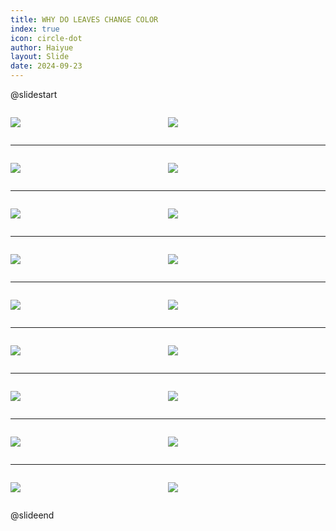 ```yaml
---
title: WHY DO LEAVES CHANGE COLOR
index: true
icon: circle-dot
author: Haiyue
layout: Slide
date: 2024-09-23
---
```

 
@slidestart

<div style="display:flex">
<div style="flex:1">

![](https://raw.githubusercontent.com/yclord/reading/refs/heads/master/english/Level-M/WHY%20DO%20LEAVES%20CHANGE%20COLOR/001.webp)
</div>
<div style="flex:1">

![](https://raw.githubusercontent.com/yclord/reading/refs/heads/master/english/Level-M/WHY%20DO%20LEAVES%20CHANGE%20COLOR/002.webp)
</div>
</div>

---

<div style="display:flex">
<div style="flex:1">

![](https://raw.githubusercontent.com/yclord/reading/refs/heads/master/english/Level-M/WHY%20DO%20LEAVES%20CHANGE%20COLOR/003.webp)
</div>
<div style="flex:1">

![](https://raw.githubusercontent.com/yclord/reading/refs/heads/master/english/Level-M/WHY%20DO%20LEAVES%20CHANGE%20COLOR/004.webp)
</div>
</div>

---

<div style="display:flex">
<div style="flex:1">

![](https://raw.githubusercontent.com/yclord/reading/refs/heads/master/english/Level-M/WHY%20DO%20LEAVES%20CHANGE%20COLOR/005.webp)
</div>
<div style="flex:1">

![](https://raw.githubusercontent.com/yclord/reading/refs/heads/master/english/Level-M/WHY%20DO%20LEAVES%20CHANGE%20COLOR/006.webp)
</div>
</div>

---

<div style="display:flex">
<div style="flex:1">

![](https://raw.githubusercontent.com/yclord/reading/refs/heads/master/english/Level-M/WHY%20DO%20LEAVES%20CHANGE%20COLOR/007.webp)
</div>
<div style="flex:1">

![](https://raw.githubusercontent.com/yclord/reading/refs/heads/master/english/Level-M/WHY%20DO%20LEAVES%20CHANGE%20COLOR/008.webp)
</div>
</div>

---

<div style="display:flex">
<div style="flex:1">

![](https://raw.githubusercontent.com/yclord/reading/refs/heads/master/english/Level-M/WHY%20DO%20LEAVES%20CHANGE%20COLOR/009.webp)
</div>
<div style="flex:1">

![](https://raw.githubusercontent.com/yclord/reading/refs/heads/master/english/Level-M/WHY%20DO%20LEAVES%20CHANGE%20COLOR/010.webp)
</div>
</div>

---

<div style="display:flex">
<div style="flex:1">

![](https://raw.githubusercontent.com/yclord/reading/refs/heads/master/english/Level-M/WHY%20DO%20LEAVES%20CHANGE%20COLOR/011.webp)
</div>
<div style="flex:1">

![](https://raw.githubusercontent.com/yclord/reading/refs/heads/master/english/Level-M/WHY%20DO%20LEAVES%20CHANGE%20COLOR/012.webp)
</div>
</div>

---

<div style="display:flex">
<div style="flex:1">

![](https://raw.githubusercontent.com/yclord/reading/refs/heads/master/english/Level-M/WHY%20DO%20LEAVES%20CHANGE%20COLOR/013.webp)
</div>
<div style="flex:1">

![](https://raw.githubusercontent.com/yclord/reading/refs/heads/master/english/Level-M/WHY%20DO%20LEAVES%20CHANGE%20COLOR/014.webp)
</div>
</div>

---

<div style="display:flex">
<div style="flex:1">

![](https://raw.githubusercontent.com/yclord/reading/refs/heads/master/english/Level-M/WHY%20DO%20LEAVES%20CHANGE%20COLOR/015.webp)
</div>
<div style="flex:1">

![](https://raw.githubusercontent.com/yclord/reading/refs/heads/master/english/Level-M/WHY%20DO%20LEAVES%20CHANGE%20COLOR/016.webp)
</div>
</div>

---

<div style="display:flex">
<div style="flex:1">

![](https://raw.githubusercontent.com/yclord/reading/refs/heads/master/english/Level-M/WHY%20DO%20LEAVES%20CHANGE%20COLOR/017.webp)
</div>
<div style="flex:1">

![](https://raw.githubusercontent.com/yclord/reading/refs/heads/master/english/Level-M/WHY%20DO%20LEAVES%20CHANGE%20COLOR/018.webp)
</div>
</div>

@slideend